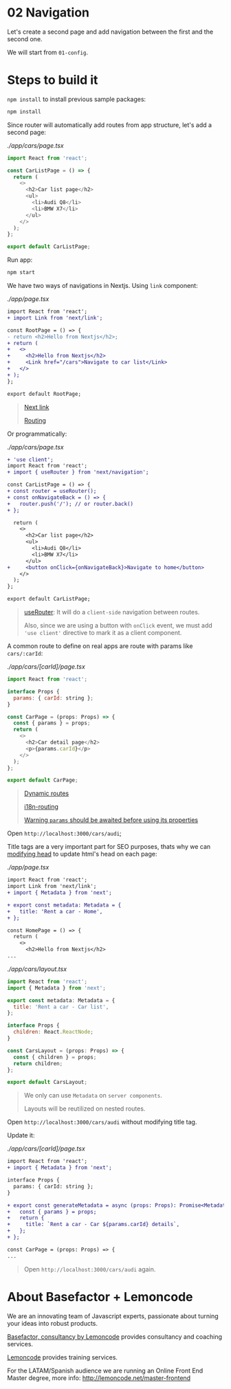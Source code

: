 # 02 Navigation

Let's create a second page and add navigation between the first and the second one.

We will start from `01-config`.

# Steps to build it

`npm install` to install previous sample packages:

```bash
npm install
```

Since router will automatically add routes from app structure, let's add a second page:

_./app/cars/page.tsx_

```javascript
import React from 'react';

const CarListPage = () => {
  return (
    <>
      <h2>Car list page</h2>
      <ul>
        <li>Audi Q8</li>
        <li>BMW X7</li>
      </ul>
    </>
  );
};

export default CarListPage;
```

Run app:

```bash
npm start
```

We have two ways of navigations in Nextjs. Using `link` component:

_./app/page.tsx_

```diff
import React from 'react';
+ import Link from 'next/link';

const RootPage = () => {
- return <h2>Hello from Nextjs</h2>;
+ return (
+   <>
+     <h2>Hello from Nextjs</h2>
+     <Link href="/cars">Navigate to car list</Link>
+   </>
+ );
};

export default RootPage;

```
> [Next link](https://nextjs.org/docs/app/api-reference/components/link)
>
> [Routing](https://nextjs.org/docs/app/building-your-application/routing)

Or programmatically:

_./app/cars/page.tsx_

```diff
+ 'use client';
import React from 'react';
+ import { useRouter } from 'next/navigation';

const CarListPage = () => {
+ const router = useRouter();
+ const onNavigateBack = () => {
+   router.push('/'); // or router.back()
+ };

  return (
    <>
      <h2>Car list page</h2>
      <ul>
        <li>Audi Q8</li>
        <li>BMW X7</li>
      </ul>
+     <button onClick={onNavigateBack}>Navigate to home</button>
    </>
  );
};

export default CarListPage;

```

> [useRouter](https://nextjs.org/docs/app/building-your-application/routing/linking-and-navigating#userouter-hook): It will do a `client-side` navigation between routes. 
>
> Also, since we are using a button with `onClick` event, we must add `'use client'` directive to mark it as a client component.

A common route to define on real apps are route with params like `cars/:carId`:

_./app/cars/\[carId\]/page.tsx_

```javascript
import React from 'react';

interface Props {
  params: { carId: string };
}

const CarPage = (props: Props) => {
  const { params } = props;
  return (
    <>
      <h2>Car detail page</h2>
      <p>{params.carId}</p>
    </>
  );
};

export default CarPage;

```

> [Dynamic routes](https://nextjs.org/docs/app/building-your-application/routing/dynamic-routes)
>
> [i18n-routing](https://nextjs.org/docs/app/building-your-application/routing/internationalization)
>
> [Warning `params` should be awaited before using its properties](https://nextjs.org/docs/messages/sync-dynamic-apis)

Open `http://localhost:3000/cars/audi`;

Title tags are a very important part for SEO purposes, thats why we can [modifying head](https://nextjs.org/docs/app/building-your-application/optimizing/metadata) to update html's head on each page:

_./app/page.tsx_

```diff
import React from 'react';
import Link from 'next/link';
+ import { Metadata } from 'next';

+ export const metadata: Metadata = {
+   title: 'Rent a car - Home',
+ };

const HomePage = () => {
  return (
    <>
      <h2>Hello from Nextjs</h2>
...

```

_./app/cars/layout.tsx_

```jsx
import React from 'react';
import { Metadata } from 'next';

export const metadata: Metadata = {
  title: 'Rent a car - Car list',
};

interface Props {
  children: React.ReactNode;
}

const CarsLayout = (props: Props) => {
  const { children } = props;
  return children;
};

export default CarsLayout;

```

> We only can use `Metadata` on `server components`.
>
> Layouts will be reutilized on nested routes.

Open `http://localhost:3000/cars/audi` without modifying title tag.

Update it:

_./app/cars/\[carId\]/page.tsx_

```diff
import React from 'react';
+ import { Metadata } from 'next';

interface Props {
  params: { carId: string };
}

+ export const generateMetadata = async (props: Props): Promise<Metadata> => {
+   const { params } = props;
+   return {
+     title: `Rent a car - Car ${params.carId} details`,
+   };
+ };

const CarPage = (props: Props) => {
...

```

> Open `http://localhost:3000/cars/audi` again.

# About Basefactor + Lemoncode

We are an innovating team of Javascript experts, passionate about turning your ideas into robust products.

[Basefactor, consultancy by Lemoncode](http://www.basefactor.com) provides consultancy and coaching services.

[Lemoncode](http://lemoncode.net/services/en/#en-home) provides training services.

For the LATAM/Spanish audience we are running an Online Front End Master degree, more info: http://lemoncode.net/master-frontend
